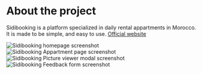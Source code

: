 # **About the project**

Sidibooking is a platform specialized in daily rental appartments in Morocco. It is made to be simple, and easy to use.
[Official website](https://www.sidibooking.com)

<img src="/projects/bleutaxi/img-1.png" alt="Sidibooking homepage screenshot" />
<img src="/projects/bleutaxi/img-2.png" alt="Sidibooking Appartment page screenshot" />
<img src="/projects/bleutaxi/img-3.png" alt="Sidibooking Picture viewer modal screenshot" />
<img src="/projects/bleutaxi/img-4.png" alt="Sidibooking Feedback form screenshot" />